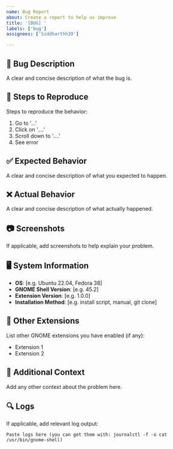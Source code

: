 ```yaml
---
name: Bug Report
about: Create a report to help us improve
title: '[BUG] '
labels: ['bug']
assignees: ['Siddharthh39']

---
```


## 🐛 Bug Description
A clear and concise description of what the bug is.

## 🔄 Steps to Reproduce
Steps to reproduce the behavior:
1. Go to '...'
2. Click on '....'
3. Scroll down to '....'
4. See error

## ✅ Expected Behavior
A clear and concise description of what you expected to happen.

## ❌ Actual Behavior
A clear and concise description of what actually happened.

## 📷 Screenshots
If applicable, add screenshots to help explain your problem.

## 🖥️ System Information
- **OS**: [e.g. Ubuntu 22.04, Fedora 38]
- **GNOME Shell Version**: [e.g. 45.2]
- **Extension Version**: [e.g. 1.0.0]
- **Installation Method**: [e.g. install script, manual, git clone]

## 🧩 Other Extensions
List other GNOME extensions you have enabled (if any):
- Extension 1
- Extension 2

## 📝 Additional Context
Add any other context about the problem here.

## 🔍 Logs
If applicable, add relevant log output:
```
Paste logs here (you can get them with: journalctl -f -o cat /usr/bin/gnome-shell)
```
